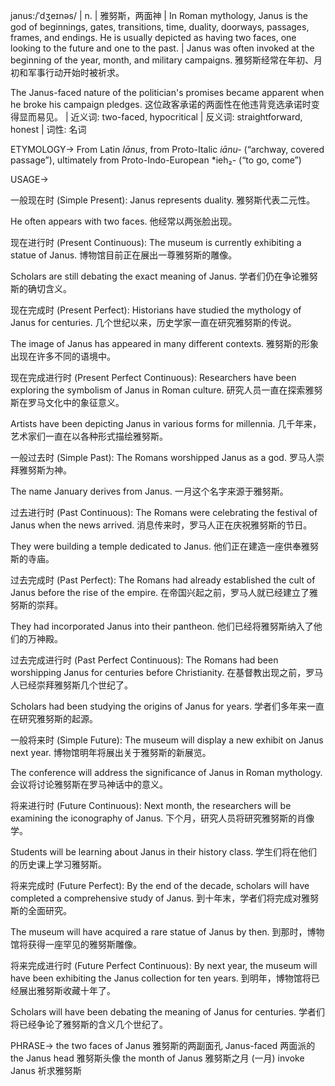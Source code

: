 janus:/ˈdʒeɪnəs/ | n. | 雅努斯，两面神 |  In Roman mythology, Janus is the god of beginnings, gates, transitions, time, duality, doorways, passages, frames, and endings. He is usually depicted as having two faces, one looking to the future and one to the past. | Janus was often invoked at the beginning of the year, month, and military campaigns. 雅努斯经常在年初、月初和军事行动开始时被祈求。

The Janus-faced nature of the politician's promises became apparent when he broke his campaign pledges. 这位政客承诺的两面性在他违背竞选承诺时变得显而易见。 | 近义词: two-faced, hypocritical | 反义词: straightforward, honest | 词性: 名词

ETYMOLOGY->
From Latin *Iānus*, from Proto-Italic *iānu-* (“archway, covered passage”), ultimately from Proto-Indo-European *ieh₂- (“to go, come”)


USAGE->

一般现在时 (Simple Present):
Janus represents duality. 雅努斯代表二元性。

He often appears with two faces. 他经常以两张脸出现。


现在进行时 (Present Continuous):
The museum is currently exhibiting a statue of Janus.  博物馆目前正在展出一尊雅努斯的雕像。

Scholars are still debating the exact meaning of Janus. 学者们仍在争论雅努斯的确切含义。


现在完成时 (Present Perfect):
Historians have studied the mythology of Janus for centuries.  几个世纪以来，历史学家一直在研究雅努斯的传说。

The image of Janus has appeared in many different contexts. 雅努斯的形象出现在许多不同的语境中。


现在完成进行时 (Present Perfect Continuous):
Researchers have been exploring the symbolism of Janus in Roman culture. 研究人员一直在探索雅努斯在罗马文化中的象征意义。

Artists have been depicting Janus in various forms for millennia.  几千年来，艺术家们一直在以各种形式描绘雅努斯。


一般过去时 (Simple Past):
The Romans worshipped Janus as a god. 罗马人崇拜雅努斯为神。

The name January derives from Janus. 一月这个名字来源于雅努斯。


过去进行时 (Past Continuous):
The Romans were celebrating the festival of Janus when the news arrived.  消息传来时，罗马人正在庆祝雅努斯的节日。

They were building a temple dedicated to Janus. 他们正在建造一座供奉雅努斯的寺庙。


过去完成时 (Past Perfect):
The Romans had already established the cult of Janus before the rise of the empire. 在帝国兴起之前，罗马人就已经建立了雅努斯的崇拜。

They had incorporated Janus into their pantheon. 他们已经将雅努斯纳入了他们的万神殿。


过去完成进行时 (Past Perfect Continuous):
The Romans had been worshipping Janus for centuries before Christianity.  在基督教出现之前，罗马人已经崇拜雅努斯几个世纪了。

Scholars had been studying the origins of Janus for years. 学者们多年来一直在研究雅努斯的起源。


一般将来时 (Simple Future):
The museum will display a new exhibit on Janus next year. 博物馆明年将展出关于雅努斯的新展览。

The conference will address the significance of Janus in Roman mythology. 会议将讨论雅努斯在罗马神话中的意义。


将来进行时 (Future Continuous):
Next month, the researchers will be examining the iconography of Janus. 下个月，研究人员将研究雅努斯的肖像学。

Students will be learning about Janus in their history class. 学生们将在他们的历史课上学习雅努斯。


将来完成时 (Future Perfect):
By the end of the decade, scholars will have completed a comprehensive study of Janus. 到十年末，学者们将完成对雅努斯的全面研究。

The museum will have acquired a rare statue of Janus by then. 到那时，博物馆将获得一座罕见的雅努斯雕像。


将来完成进行时 (Future Perfect Continuous):
By next year, the museum will have been exhibiting the Janus collection for ten years. 到明年，博物馆将已经展出雅努斯收藏十年了。

Scholars will have been debating the meaning of Janus for centuries. 学者们将已经争论了雅努斯的含义几个世纪了。


PHRASE->
the two faces of Janus 雅努斯的两副面孔
Janus-faced 两面派的
the Janus head 雅努斯头像
the month of Janus 雅努斯之月 (一月)
invoke Janus 祈求雅努斯
